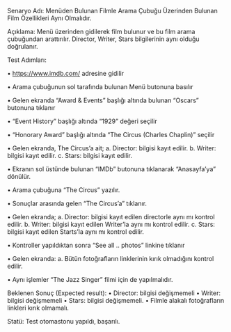 Senaryo Adı: Menüden Bulunan Filmle Arama Çubuğu Üzerinden Bulunan Film Özellikleri Aynı Olmalıdır.

Açıklama: Menü üzerinden gidilerek film bulunur ve bu film arama çubuğundan arattırılır. Director, Writer, Stars bilgilerinin aynı olduğu doğrulanır.

Test Adımları:

• https://www.imdb.com/ adresine gidilir

• Arama çubuğunun sol tarafında bulunan Menü butonuna basılır

• Gelen ekranda “Award & Events” başlığı altında bulunan “Oscars” butonuna tıklanır

• “Event History” başlığı altında “1929” değeri seçilir

• “Honorary Award” başlığı altında “The Circus (Charles Chaplin)” seçilir

• Gelen ekranda, The Circus’a ait; a. Director: bilgisi kayıt edilir. b. Writer: bilgisi kayıt edilir. c. Stars: bilgisi kayıt edilir.

• Ekranın sol üstünde bulunan “IMDb” butonuna tıklanarak “Anasayfa’ya” dönülür.

• Arama çubuğuna “The Circus” yazılır.

• Sonuçlar arasında gelen “The Circus’a” tıklanır.

• Gelen ekranda; a. Director: bilgisi kayıt edilen directorle aynı mı kontrol edilir. b. Writer: bilgisi kayıt edilen Writer’la aynı mı kontrol edilir. c. Stars: bilgisi kayıt edilen Starts’la aynı mı kontrol edilir.

• Kontroller yapıldıktan sonra “See all .. photos” linkine tıklanır

• Gelen ekranda: a. Bütün fotoğrafların linklerinin kırık olmadığını kontrol edilir.

• Aynı işlemler “The Jazz Singer” filmi için de yapılmalıdır.

Beklenen Sonuç (Expected result): • Director: bilgisi değişmemeli • Writer: bilgisi değişmemeli • Stars: bilgisi değişmemeli.
• Filmle alakalı fotoğrafların linkleri kırık olmamalı.

Statü: Test otomastonu yapıldı, başarılı.
